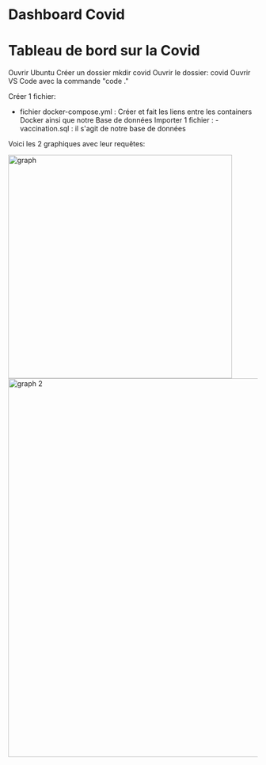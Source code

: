 # Dashboard Covid 
# Tableau de bord sur la Covid
Ouvrir Ubuntu
Créer un dossier mkdir covid
Ouvrir le dossier: covid
Ouvrir VS Code avec la commande "code ."

Créer 1 fichier:
 - fichier docker-compose.yml : Créer et fait les liens entre les containers Docker ainsi que notre Base de données 
Importer 1 fichier :
-vaccination.sql : il s'agit de notre base de données
 

Voici les 2 graphiques avec leur requêtes:



<img width="452" alt="graph" src="https://user-images.githubusercontent.com/95342914/161985758-62067490-0d19-4471-b4fb-1b02a81b4702.PNG">

<img width="766" alt="graph 2" src="https://user-images.githubusercontent.com/95342914/161985744-b93947c5-ec18-4402-a971-f4f4993f23de.PNG">
